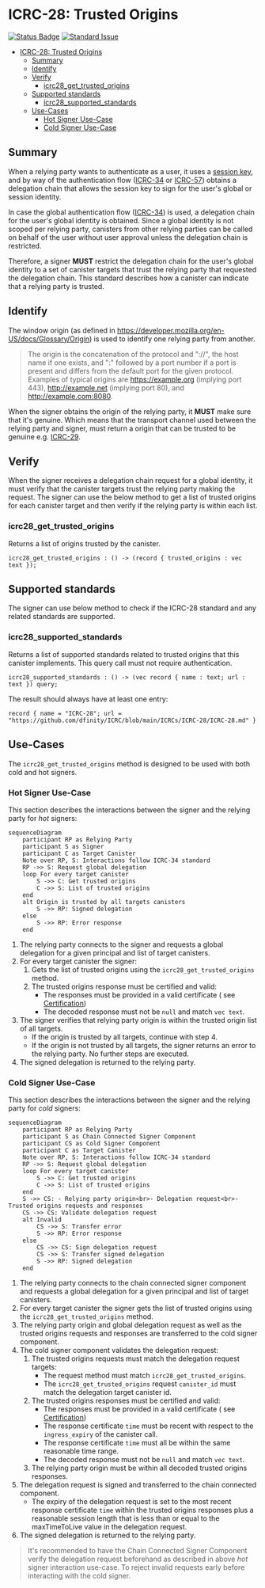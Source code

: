 # ICRC-28: Trusted Origins

[![Status Badge](https://img.shields.io/badge/STATUS-DRAFT-ffcc00.svg)](https://github.com/orgs/dfinity/projects/31)
[![Standard Issue](https://img.shields.io/badge/ISSUE-ICRC--28-blue?logo=github)](https://github.com/dfinity/wg-identity-authentication/issues/115)

<!-- TOC -->
* [ICRC-28: Trusted Origins](#icrc-28-trusted-origins)
  * [Summary](#summary)
  * [Identify](#identify)
  * [Verify](#verify)
    * [icrc28_get_trusted_origins](#icrc28_get_trusted_origins)
  * [Supported standards](#supported-standards)
    * [icrc28_supported_standards](#icrc28_supported_standards)
  * [Use-Cases](#use-cases)
    * [Hot Signer Use-Case](#hot-signer-use-case)
    * [Cold Signer Use-Case](#cold-signer-use-case)
<!-- TOC -->

## Summary

When a relying party wants to authenticate as a user, it uses
a [session key](https://internetcomputer.org/docs/current/references/ic-interface-spec/#signatures), and by way of the
authentication flow ([ICRC-34](./icrc_34_get_global_delegation.md) or [ICRC-57](./icrc_57_get_session_delegation.md))
obtains a delegation chain that allows the session key to sign for the user's global or session identity.

In case the global authentication flow ([ICRC-34](./icrc_34_get_global_delegation.md)) is used, a delegation chain for
the user's global identity is obtained. Since a global identity is not scoped per relying party, canisters from other
relying parties can be called on behalf of the user without user approval unless the delegation chain is restricted.

Therefore, a signer **MUST** restrict the delegation chain for the user's global identity to a set of canister
targets that trust the relying party that requested the delegation chain. This standard describes how a canister can
indicate that a relying party is trusted.

## Identify

The window origin (as defined in https://developer.mozilla.org/en-US/docs/Glossary/Origin) is used to identify one
relying party from another.

> The origin is the concatenation of the protocol and "://", the host name if one exists, and ":" followed by a port
> number if a port is present and differs from the default port for the given protocol. Examples of typical origins
> are https://example.org (implying port 443), http://example.net (implying port 80), and http://example.com:8080.

When the signer obtains the origin of the relying party, it **MUST** make sure that it's genuine. Which means that the
transport channel used between the relying party and signer, must return a origin that can be trusted to be genuine
e.g. [ICRC-29](./icrc_29_window_post_message_transport.md).

## Verify

When the signer receives a delegation chain request for a global identity, it must verify that the canister targets
trust the relying party making the request. The signer can use the below method to get a list of trusted origins for
each canister target and then verify if the relying party is within each list.

### icrc28_get_trusted_origins

Returns a list of origins trusted by the canister.

```
icrc28_get_trusted_origins : () -> (record { trusted_origins : vec text });
```

## Supported standards

The signer can use below method to check if the ICRC-28 standard and any related standards are supported.

### icrc28_supported_standards

Returns a list of supported standards related to trusted origins that this canister implements. This query call must not
require authentication.

```
icrc28_supported_standards : () -> (vec record { name : text; url : text }) query;
```

The result should always have at least one entry:

```
record { name = "ICRC-28"; url = "https://github.com/dfinity/ICRC/blob/main/ICRCs/ICRC-28/ICRC-28.md" }
```

## Use-Cases

The `icrc28_get_trusted_origins` method is designed to be used with both cold and hot signers.

### Hot Signer Use-Case

This section describes the interactions between the signer and the relying party for _hot_ signers:

```mermaid
sequenceDiagram
    participant RP as Relying Party
    participant S as Signer
    participant C as Target Canister
    Note over RP, S: Interactions follow ICRC-34 standard
    RP ->> S: Request global delegation
    loop For every target canister
        S ->> C: Get trusted origins
        C ->> S: List of trusted origins
    end
    alt Origin is trusted by all targets canisters
        S ->> RP: Signed delegation
    else
        S ->> RP: Error response
    end
```

1. The relying party connects to the signer and requests a global delegation for a given principal and list of target
   canisters.
2. For every target canister the signer:
    1. Gets the list of trusted origins using the `icrc28_get_trusted_origins` method.
    2. The trusted origins response must be certified and valid:
        * The responses must be provided in a valid certificate (
          see [Certification](https://internetcomputer.org/docs/current/references/ic-interface-spec#certification))
        * The decoded response must not be `null` and match `vec text`.
3. The signer verifies that relying party origin is within the trusted origin list of all targets.
    * If the origin is trusted by all targets, continue with step 4.
    * If the origin is not trusted by all targets, the signer returns an error to the relying party. No further steps
      are executed.
4. The signed delegation is returned to the relying party.

### Cold Signer Use-Case

This section describes the interactions between the signer and the relying party for _cold_ signers:

```mermaid
sequenceDiagram
    participant RP as Relying Party
    participant S as Chain Connected Signer Component
    participant CS as Cold Signer Component
    participant C as Target Canister
    Note over RP, S: Interactions follow ICRC-34 standard
    RP ->> S: Request global delegation
    loop For every target canister
        S ->> C: Get trusted origins
        C ->> S: List of trusted origins
    end
    S ->> CS: - Relying party origin<br>- Delegation request<br>- Trusted origins requests and responses
    CS ->> CS: Validate delegation request
    alt Invalid
        CS ->> S: Transfer error
        S ->> RP: Error response
    else
        CS ->> CS: Sign delegation request
        CS ->> S: Transfer signed delegation
        S ->> RP: Signed delegation
    end
```

1. The relying party connects to the chain connected signer component and requests a global delegation for a given
   principal and list of target canisters.
2. For every target canister the signer gets the list of trusted origins using the `icrc28_get_trusted_origins` method.
3. The relying party origin and global delegation request as well as the trusted origins requests and responses are
   transferred to the cold signer component.
4. The cold signer component validates the delegation request:
    1. The trusted origins requests must match the delegation request targets:
        * The request method must match `icrc28_get_trusted_origins`.
        * The `icrc28_get_trusted_origins` request `canister_id` must match the delegation target canister id.
    2. The trusted origins responses must be certified and valid:
        * The responses must be provided in a valid certificate (
          see [Certification](https://internetcomputer.org/docs/current/references/ic-interface-spec#certification))
        * The response certificate `time` must be recent with respect to the `ingress_expiry` of the canister call.
        * The response certificate `time` must all be within the same reasonable time range.
        * The decoded response must not be `null` and match `vec text`.
    3. The relying party origin must be within all decoded trusted origins responses.
5. The delegation request is signed and transferred to the chain connected component.
    * The expiry of the delegation request is set to the most recent response certificate `time` within the trusted
      origins responses plus a reasonable session length that is less than or equal to the maxTimeToLive value in the
      delegation request.
6. The signed delegation is returned to the relying party.

> It's recommended to have the Chain Connected Signer Component verify the delegation request beforehand as described in
> above _hot_ signer interaction use-case. To reject invalid requests early before interacting with the cold signer.
